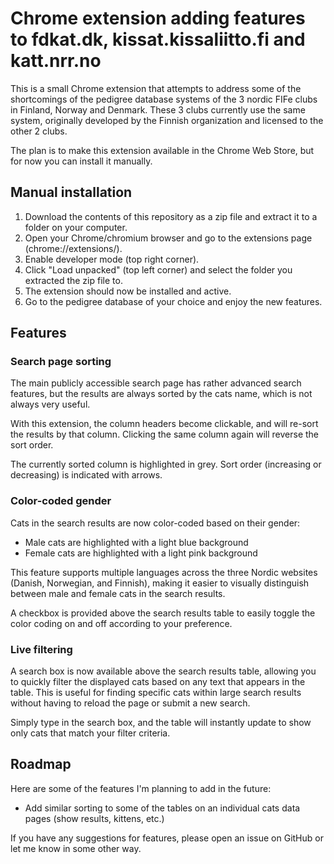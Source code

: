 # Chrome extension adding features to fdkat.dk, kissat.kissaliitto.fi and katt.nrr.no

This is a small Chrome extension that attempts to address some of the shortcomings of the pedigree database systems of the 3 nordic FIFe clubs in Finland, Norway and Denmark.
These 3 clubs currently use the same system, originally developed by the Finnish organization and licensed to the other 2 clubs.

The plan is to make this extension available in the Chrome Web Store, but for now you can install it manually.

## Manual installation

1. Download the contents of this repository as a zip file and extract it to a folder on your computer.
2. Open your Chrome/chromium browser and go to the extensions page (chrome://extensions/).
3. Enable developer mode (top right corner).
4. Click "Load unpacked" (top left corner) and select the folder you extracted the zip file to.
5. The extension should now be installed and active.
6. Go to the pedigree database of your choice and enjoy the new features.

## Features

### Search page sorting

The main publicly accessible search page has rather advanced search features, but the results are always sorted by the cats name, which is not always very useful.

With this extension, the column headers become clickable, and will re-sort the results by that column. Clicking the same column again will reverse the sort order.

The currently sorted column is highlighted in grey. Sort order (increasing or decreasing) is indicated with arrows.

### Color-coded gender

Cats in the search results are now color-coded based on their gender:
- Male cats are highlighted with a light blue background
- Female cats are highlighted with a light pink background

This feature supports multiple languages across the three Nordic websites (Danish, Norwegian, and Finnish), making it easier to visually distinguish between male and female cats in the search results.

A checkbox is provided above the search results table to easily toggle the color coding on and off according to your preference.

### Live filtering

A search box is now available above the search results table, allowing you to quickly filter the displayed cats based on any text that appears in the table. This is useful for finding specific cats within large search results without having to reload the page or submit a new search.

Simply type in the search box, and the table will instantly update to show only cats that match your filter criteria.

## Roadmap

Here are some of the features I'm planning to add in the future:

* Add similar sorting to some of the tables on an individual cats data pages (show results, kittens, etc.)

If you have any suggestions for features, please open an issue on GitHub or let me know in some other way.
